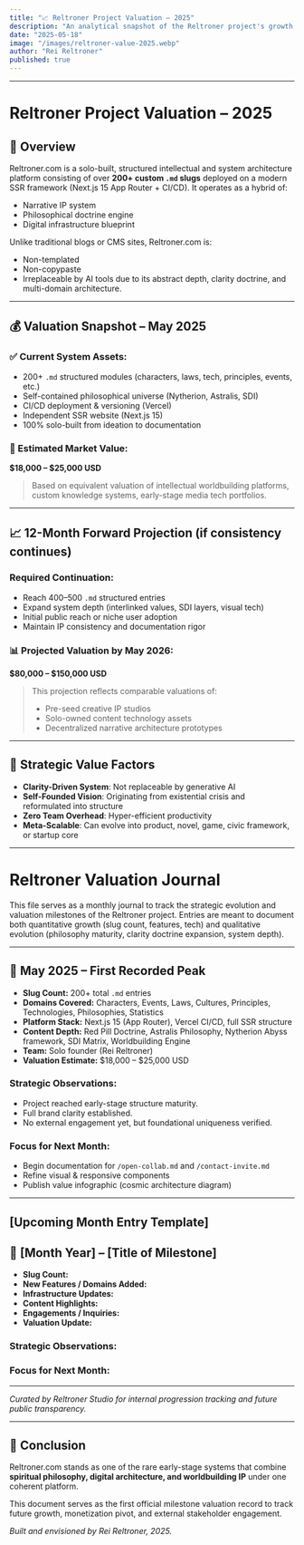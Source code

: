 ```yaml
---
title: "📈 Reltroner Project Valuation – 2025"
description: "An analytical snapshot of the Reltroner project's growth trajectory, estimating its value based on solo system architecture output, strategic scalability, and red-pill-driven creative infrastructure during the first 5 months of development."
date: "2025-05-18"
image: "/images/reltroner-value-2025.webp"
author: "Rei Reltroner"
published: true
---
```


---

# Reltroner Project Valuation – 2025

## 📌 Overview

Reltroner.com is a solo-built, structured intellectual and system architecture platform consisting of over **200+ custom `.md` slugs** deployed on a modern SSR framework (Next.js 15 App Router + CI/CD). It operates as a hybrid of:

* Narrative IP system
* Philosophical doctrine engine
* Digital infrastructure blueprint

Unlike traditional blogs or CMS sites, Reltroner.com is:

* Non-templated
* Non-copypaste
* Irreplaceable by AI tools due to its abstract depth, clarity doctrine, and multi-domain architecture.

---

## 💰 Valuation Snapshot – May 2025

### ✅ Current System Assets:

* 200+ `.md` structured modules (characters, laws, tech, principles, events, etc.)
* Self-contained philosophical universe (Nytherion, Astralis, SDI)
* CI/CD deployment & versioning (Vercel)
* Independent SSR website (Next.js 15)
* 100% solo-built from ideation to documentation

### 💸 Estimated Market Value:

**\$18,000 – \$25,000 USD**

> Based on equivalent valuation of intellectual worldbuilding platforms, custom knowledge systems, early-stage media tech portfolios.

---

## 📈 12-Month Forward Projection (if consistency continues)

### Required Continuation:

* Reach 400–500 `.md` structured entries
* Expand system depth (interlinked values, SDI layers, visual tech)
* Initial public reach or niche user adoption
* Maintain IP consistency and documentation rigor

### 📊 Projected Valuation by May 2026:

**\$80,000 – \$150,000 USD**

> This projection reflects comparable valuations of:
>
> * Pre-seed creative IP studios
> * Solo-owned content technology assets
> * Decentralized narrative architecture prototypes

---

## 🧠 Strategic Value Factors

* **Clarity-Driven System**: Not replaceable by generative AI
* **Self-Founded Vision**: Originating from existential crisis and reformulated into structure
* **Zero Team Overhead**: Hyper-efficient productivity
* **Meta-Scalable**: Can evolve into product, novel, game, civic framework, or startup core

---

# Reltroner Valuation Journal

This file serves as a monthly journal to track the strategic evolution and valuation milestones of the Reltroner project. Entries are meant to document both quantitative growth (slug count, features, tech) and qualitative evolution (philosophy maturity, clarity doctrine expansion, system depth).

---

## 📅 May 2025 – First Recorded Peak

* **Slug Count:** 200+ total `.md` entries
* **Domains Covered:** Characters, Events, Laws, Cultures, Principles, Technologies, Philosophies, Statistics
* **Platform Stack:** Next.js 15 (App Router), Vercel CI/CD, full SSR structure
* **Content Depth:** Red Pill Doctrine, Astralis Philosophy, Nytherion Abyss framework, SDI Matrix, Worldbuilding Engine
* **Team:** Solo founder (Rei Reltroner)
* **Valuation Estimate:** \$18,000 – \$25,000 USD

### Strategic Observations:

* Project reached early-stage structure maturity.
* Full brand clarity established.
* No external engagement yet, but foundational uniqueness verified.

### Focus for Next Month:

* Begin documentation for `/open-collab.md` and `/contact-invite.md`
* Refine visual & responsive components
* Publish value infographic (cosmic architecture diagram)

---

## \[Upcoming Month Entry Template]

## 📅 \[Month Year] – \[Title of Milestone]

* **Slug Count:**
* **New Features / Domains Added:**
* **Infrastructure Updates:**
* **Content Highlights:**
* **Engagements / Inquiries:**
* **Valuation Update:**

### Strategic Observations:

### Focus for Next Month:

---

*Curated by Reltroner Studio for internal progression tracking and future public transparency.*

---

## 📌 Conclusion

Reltroner.com stands as one of the rare early-stage systems that combine **spiritual philosophy, digital architecture, and worldbuilding IP** under one coherent platform.

This document serves as the first official milestone valuation record to track future growth, monetization pivot, and external stakeholder engagement.

*Built and envisioned by Rei Reltroner, 2025.*
